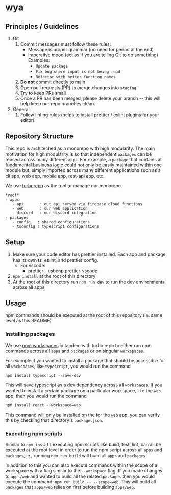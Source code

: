 # wya

## Principles / Guidelines

1. Git
   1. Commit messages must follow these rules:
      - Message is proper grammar (no need for period at the end)
      - Imperative mood (act as if you are telling Git to do something)
        Examples:
        - `Update package`
        - `Fix bug where input is not being read`
        - `Refactor with better function names`
   2. **Do not** commit directly to main
   3. Open pull requests (PR) to merge changes into `staging`
   4. Try to keep PRs small
   5. Once a PR has been merged, please delete your branch -- this will help keep our repo branches clean.
2. General
   1. Follow linting rules (helps to install prettier / eslint plugins for your editor)

## Repository Structure

This repo is architeched as a monorepo with high modularity. The main motivation for high modularity is so that independent `packages` can be reused across many different `apps`. For example, a `package` that contains all fundamental business logic could not only be easily maintained within one module but, simply imported across many different applications such as a cli app, web app, mobile app, rest-api app, etc.

We use [turborepo](https://turborepo.org/) as the tool to manage our monorepo.

```
*root*
- apps
   - api       : out api served via firebase cloud functions
   - web       : our web application
   - discord   : our discord integration
- packages
   - config   : shared configurations
   - tsconfig : typescript configurations
```

## Setup

1. Make sure your code editor has prettier installed. Each app and package has its own ts, eslint, and prettier config.
   - For vscode:
     - prettier - esbenp.prettier-vscode
2. `npm install` at the root of this directory
3. At the root of this directory run `npm run dev` to run the dev environments across all apps

## Usage

npm commands should be executed at the root of this repository (ie. same level as this README)

### Installing packages

We use [npm workspaces](https://docs.npmjs.com/cli/v7/using-npm/workspaces) in tandem with turbo repo to either run npm commands across all `apps` and `packages` or on singular `workspaces`.

For example if you wanted to install a package that should be accessible for all `workspaces`, like `typescript`, you would run the command

`npm install typescript --save-dev`

This will save typescript as a dev dependency across all `workspaces`. If you wanted to install a certain package on a particular workspace, like the `web` app, then you would run the command

`npm install react --workspace=web`

This command will only be installed on the for the `web` app, you can verify this by checking that directory's `package.json`.

### Executing npm scripts

Similar to `npm install` executing npm scripts like build, test, lint, can all be executed at the root level in order to run the npm script across all `apps` and `packages`, ie., running `npm run build` will build all `apps` and `packages`.

In addition to this you can also execute commands within the scope of a workspace with a flag similar to the `--workspace` flag. If you made changes to `apps/web` and wanted to build all the related `packages` then you would execute the command: `npm run build -- --scope=web`. This will build all `packages` that `apps/web` relies on first before building `apps/web`.
